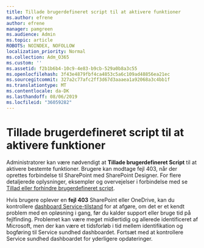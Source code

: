 ```yaml
---
title: Tillade brugerdefineret script til at aktivere funktioner
ms.author: efrene
author: efrene
manager: pamgreen
ms.audience: Admin
ms.topic: article
ROBOTS: NOINDEX, NOFOLLOW
localization_priority: Normal
ms.collection: Adm_O365
ms.custom: ''
ms.assetid: f2b1b6b4-10c9-4e83-b9cb-529a0b8a3c55
ms.openlocfilehash: 3f43e4879fbf4ca4853c5a6c109ad48856ea21ec
ms.sourcegitcommit: 327a2c77afc2ff3d67d3aaaea1a92068a3c4bb1f
ms.translationtype: MT
ms.contentlocale: da-DK
ms.lasthandoff: 08/06/2019
ms.locfileid: "36059282"
---
```

# <a name="allow-custom-script-to-enable-features"></a>Tillade brugerdefineret script til at aktivere funktioner

Administratorer kan være nødvendigt at **Tillade brugerdefineret Script** til at aktivere bestemte funktioner. Brugere kan modtage fejl 403, når der oprettes forbindelse til SharePoint med SharePoint Designer. For flere detaljerede oplysninger, eksempler og overvejelser i forbindelse med se [Tillad eller forhindre brugerdefineret script](https://docs.microsoft.com/sharepoint/allow-or-prevent-custom-script).

Hvis brugere oplever en **fejl 403** SharePoint eller OneDrive, kan du kontrollere [dashboard Service-tilstand](https://admin.microsoft.com/AdminPortal/Home#/servicehealth) for at afgøre, om det er et kendt problem med en opløsning i gang, før du kalder support eller bruge tid på fejlfinding. Problemet kan være meget midlertidig og allerede identificeret af Microsoft, men der kan være et tidsforløb i tid mellem identifikation og bogføring til Service sundhed dashboardet. Fortsæt med at kontrollere Service sundhed dashboardet for yderligere opdateringer.

